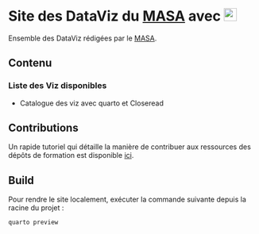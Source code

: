 # Site des DataViz du [MASA](https://agreste.agriculture.gouv.fr/agreste-web/) avec <img src="https://cdn.simpleicons.org/r/00ccff99" width="26" height="26"/>

Ensemble des DataViz rédigées par le [MASA](https://agreste.agriculture.gouv.fr/agreste-web/).

## Contenu

### Liste des Viz disponibles

-   Catalogue des viz avec quarto et Closeread

## Contributions

Un rapide tutoriel qui détaille la manière de contribuer aux ressources des dépôts de formation est disponible [ici](https://github.com/user-attachments/files/18537156/Tuto.-.Comment.contribuer.pdf).

## Build

Pour rendre le site localement, exécuter la commande suivante depuis la racine du projet :

``` sh
quarto preview
```
